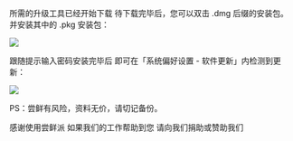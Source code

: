 所需的升级工具已经开始下载
待下载完毕后，您可以双击 .dmg 后缀的安装包。
并安装其中的 .pkg 安装包：

![][After Install PKG]

跟随提示输入密码安装完毕后
即可在「系统偏好设置 - 软件更新」内检测到更新：

![][System Update]

PS：尝鲜有风险，资料无价，请切记备份。

感谢使用尝鲜派
如果我们的工作帮助到您
请向我们捐助或赞助我们

[After Install PKG]: https://tva1.sinaimg.cn/large/008i3skNgy1gwqs7s1gegj311q0hqaai.jpg
[System Update]: https://tva1.sinaimg.cn/large/008i3skNgy1gwqphmcxg6j311a0hqjrp.jpg
